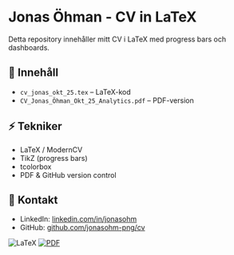 # Jonas Öhman - CV in LaTeX

Detta repository innehåller mitt CV i LaTeX med progress bars och dashboards.

## 📄 Innehåll
- `cv_jonas_okt_25.tex` – LaTeX-kod
- `CV_Jonas_Öhman_Okt_25_Analytics.pdf` – PDF-version


## ⚡ Tekniker
- LaTeX / ModernCV
- TikZ (progress bars)
- tcolorbox
- PDF & GitHub version control

## 🔗 Kontakt
- LinkedIn: [linkedin.com/in/jonasohm](https://linkedin.com/in/jonasohm)
- GitHub: [github.com/jonasohm-png/cv](https://github.com/jonasohm-png/cv)


![LaTeX](https://img.shields.io/badge/LaTeX-TikZ-blue)
[![PDF](https://img.shields.io/badge/PDF-Download-green)](https://raw.githubusercontent.com/jonasohm/cv/main/CV_Jonas_Ohman_Okt_25_Analytics.pdf)


